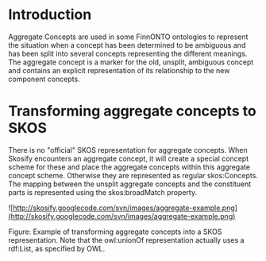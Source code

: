 # Introduction #

Aggregate Concepts are used in some FinnONTO ontologies to represent the situation when a concept has been determined to be ambiguous and has been split into several concepts representing the different meanings. The aggregate concept is a marker for the old, unsplit, ambiguous concept and contains an explicit representation of its relationship to the new component concepts.

# Transforming aggregate concepts to SKOS #

There is no "official" SKOS representation for aggregate concepts. When Skosify encounters an aggregate concept, it will create a special concept scheme for these and place the aggregate concepts within this aggregate concept scheme. Otherwise they are represented as regular skos:Concepts. The mapping between the unsplit aggregate concepts and the constituent parts is represented using the skos:broadMatch property.

![http://skosify.googlecode.com/svn/images/aggregate-example.png](http://skosify.googlecode.com/svn/images/aggregate-example.png)

Figure: Example of transforming aggregate concepts into a SKOS representation. Note that the owl:unionOf representation actually uses a rdf:List, as specified by OWL.